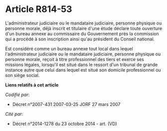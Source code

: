 # Article R814-53

L'administrateur judiciaire ou le mandataire judiciaire, personne physique ou personne morale, déjà inscrit et titulaire
d'une étude déclare toute ouverture d'un bureau annexe au commissaire du Gouvernement près la commission qui a procédé à son
inscription ainsi qu'au président du Conseil national.

Est considéré comme un bureau annexe tout local dans lequel l'administrateur judiciaire ou le mandataire judiciaire, personne
physique ou personne morale, reçoit à titre professionnel des tiers et exerce ses missions légales, lorsqu'il est situé dans
le ressort d'un tribunal de grande instance autre que celui dans lequel est situé son domicile professionnel ou son siège
social.

**Liens relatifs à cet article**

_Codifié par_:

  - Décret n°2007-431 2007-03-25 JORF 27 mars 2007

_Cité par_:

  - Décret n°2014-1278 du 23 octobre 2014 - art. (VD)
